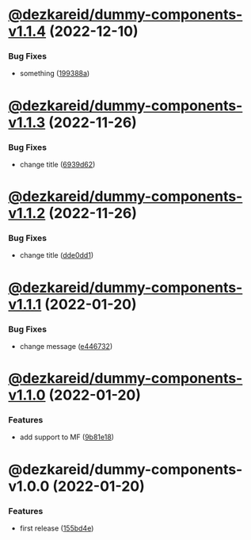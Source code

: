 # [@dezkareid/dummy-components-v1.1.4](https://github.com/dezkareid/dummy-utils/compare/dummy-components-1.1.3...dummy-components-1.1.4) (2022-12-10)


### Bug Fixes

* something ([199388a](https://github.com/dezkareid/dummy-utils/commit/199388af9e764ed2de309ea776c62a7eb9a1a89d))

# [@dezkareid/dummy-components-v1.1.3](https://github.com/dezkareid/dummy-utils/compare/dummy-components-1.1.2...dummy-components-1.1.3) (2022-11-26)


### Bug Fixes

* change title ([6939d62](https://github.com/dezkareid/dummy-utils/commit/6939d6283550208926831dcd795e14e0fd37b268))

# [@dezkareid/dummy-components-v1.1.2](https://github.com/dezkareid/dummy-utils/compare/dummy-components-1.1.1...dummy-components-1.1.2) (2022-11-26)


### Bug Fixes

* change title ([dde0dd1](https://github.com/dezkareid/dummy-utils/commit/dde0dd1e4bb8426be2a1d590c4450a5bc3fd5e12))

# [@dezkareid/dummy-components-v1.1.1](https://github.com/dezkareid/dummy-utils/compare/dummy-components-1.1.0...dummy-components-1.1.1) (2022-01-20)


### Bug Fixes

* change message ([e446732](https://github.com/dezkareid/dummy-utils/commit/e446732f087e27f58ed673c05b136c9ebb560dbc))

# [@dezkareid/dummy-components-v1.1.0](https://github.com/dezkareid/dummy-utils/compare/dummy-components-1.0.0...dummy-components-1.1.0) (2022-01-20)


### Features

* add support to MF ([9b81e18](https://github.com/dezkareid/dummy-utils/commit/9b81e187ae6805d2bd6fb98e63a05e03975fb278))

# @dezkareid/dummy-components-v1.0.0 (2022-01-20)


### Features

* first release ([155bd4e](https://github.com/dezkareid/dummy-utils/commit/155bd4eda9627ccf145bf81adeb5a269ba288fdf))
